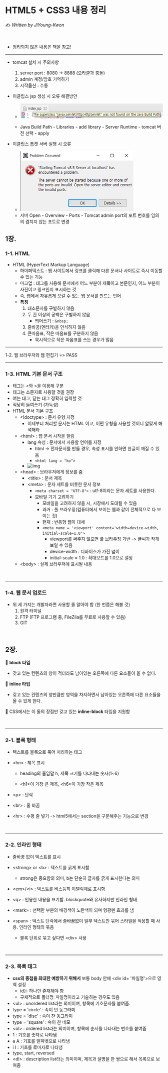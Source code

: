 # HTML5 + CSS3 내용 정리

✍️ *Written by JiYoung-Kwon*

<br/>

* 정리되지 않은 내용은 책을 참고!

***

* tomcat 설치 시 주의사항
  1. server port : 8080 -> 8888 (오라클과 충돌)
  2. admin 계정/암호 기억하기
  3. 시작옵션 : 수동

* 이클립스 jsp 생성 시 오류 해결방안

  * ![6](./resources/6.png)

  * Java Build Path - Libraries - add library - Server Runtime - tomcat 버전 선택 - apply

* 이클립스 톰캣 서버 실행 시 오류
  * ![7](./resources/7.png)
  * 서버 Open - Overview - Ports - Tomcat admin port의 포트 번호를 임의의 겹치지 않는 포트로 변경

## 1장.

### 1-1. HTML

* HTML (HyperText Markup Language)
  * 하이퍼텍스트 : 웹 사이트에서 링크를 클릭해 다른 문서나 사이트로 즉시 이동할 수 있는 기능
  * 마크업 : 태그를 사용해 문서에서 어느 부분이 제목이고 본문인지, 어느 부분이 사진이고 링크인지 표시하는 것
  * 즉, 웹에서 자유롭게 오갈 수 있는 웹 문서를 만드는 언어
  * **특징**
    1. 대소문자를 구별하지 않음
    2. 두 칸 이상의 공백은 구별하지 않음
       * 띄어쓰기 : `&nbsp;`
    3. 줄바꿈(엔터키)을 인식하지 않음
    4. 큰따옴표, 작은 따옴표를 구분하지 않음
       * 묵시적으로 작은 따옴표를 쓰는 경우가 많음

***

1-2. 웹 브라우저와 웹 편집기 => PASS

***

### 1-3. HTML 기본 문서 구조

* 태그는 <와 >을 이용해 구분
* 태그는 소문자로 사용할 것을 권장
* 여는 태그, 닫는 태그 정확히 입력할 것
* 적당히 들여쓰기 (가독성)
* HTML 문서 기본 구조
  * \<!doctype> : 문서 유형 지정
    * 이제부터 처리할 문서는 HTML 이고, 어떤 유형을 사용할 것이니 알맞게 해석해라
  * \<html> : 웹 문서 시작을 알림
    * lang 속성 : 문서에서 사용할 언어를 지정
      * html -> 전자문서를 만들 경우, 속성 표시를 안하면 한글이 깨질 수 있음
      * `<html lang = "ko">`
    * ![img](https://mblogthumb-phinf.pstatic.net/MjAxODEyMjhfMjk0/MDAxNTQ1OTgzNzMzNjE3.Mo9Q2ZN5VxmeBm5sXrLBweDKePlGZJMYd9i6E_K2Rusg.9X1ZkuCfX0jfH4CIJlbo2fqVG8Lnk7k1rU6sHQNqzoQg.PNG.mathesis_time/image.png?type=w800)
  * \<head> : 브라우저에게 정보를 줌
    * \<title> : 문서 제목
    * \<meta> : 문자 세트를 비롯한 문서 정보
      * `<meta charset = "UTF-8">` : utf-8이라는 문자 세트를 사용한다.
      * 모바일 기기 고려하기
        * 모바일을 고려하지 않을 시, 시장에서 도태될 수 있음
        * 과거 : 풀 브라우징(컴퓨터에서 보이는 웹과 같이 전체적으로 다 보이는 것)
        * 현재 : 반응형 웹이 대세
        * `<meta name = 'viewport' content='width=device-width, initial-scale=1.0'>`
          * viewport를 써주지 않으면 풀 브라우징 기반 -> 글씨가 작게 보일 수 있음
          * device-width : 디바이스가 가진 넓이
          * initial-scale = 1.0 : 확대모드를 1.0으로 설정
  * \<body> : 실제 브라우저에 표시될 내용

<br/>

***

### 1-4. 웹 문서 업로드

* 위 세 가지는 개발자라면 사용할 줄 알아야 함 (한 번쯤은 해볼 것)
  1. 원격 터미널
  2. FTP (FTP 프로그램 중, FileZila를 무료로 사용할 수 있음)
  3. GIT

<br/>

## 2장.

:pushpin: **block 타입**

* 갖고 있는 컨텐츠의 양이 적더라도 남아있는 오른쪽에 다른 요소들이 올 수 없다.

:pushpin: **inline 타입**

* 갖고 있는 컨텐츠의 양만큼만 영역을 차지하면서 남아있는 오른쪽에 다른 요소들을 올 수 있게 한다.

:pushpin: CSS에서는 이 둘의 장점만 갖고 있는 **inline-block** 타입을 지원함

<br/>

***

### 2-1. 블록 형태

* 텍스트를 블록으로 묶어 처리하는 태그

* \<h*n*> : 제목 표시

  * heading의 줄임말 h, 제목 크기를 나타내는 숫자(1~6)

  * \<h1>이 가장 큰 제목, \<h6>이 가장 작은 제목

* \<p> : 단락

* \<br> : 줄 바꿈

* \<hr> : 수평 줄 넣기 -> html5에서는 section을 구분해주는 기능으로 변경

<br/>

***

### 2-2. 인라인 형태

* 줄바꿈 없이 텍스트를 표시

* \<strong> or \<b> : 텍스트를 굵게 표시함
  * strong은 중요함의 의미, b는 단순히 글자를 굵게 표시한다는 의미
* \<em>/\<i> : 텍스트를 비스듬히 이탤릭체로 표시함
* \<q> : 인용한 내용을 표기함. blockquote와 유사하지만 인라인 형태
* \<mark> : 선택한 부분의 배경색이 노란색이 되며 형광펜 효과를 냄
* \<span> : 텍스트 단락에서 줄바꿈없이 일부 텍스트만 묶어 스타일을 적용할 때 사용. 인라인 형태의 묶음
  * 블록 단위로 묶고 싶다면 \<div> 사용

<br/>

***

### 2-3. 목록 태그

* **css의 중첩을 최대한 예방하기 위해서** 보통 body 안에 \<div id= '파일명'>으로 영역 설정
  * id는 하나만 존재해야 함
  * 구체적으로 폴더명_파일명이라고 기술하는 경우도 있음
*  \<ul> : unordered list라는 의미이며, 항목에 기호문자를 붙여줌.
  * type = 'circle' : 속이 빈 동그라미
  * type = 'disc' : 속이 찬 동그라미
  * type = 'square' : 속이 찬 네모
*  \<ol> : ordered list라는 의미이며, 항목에 순서를 나타내는 번호를 붙여줌 		
  * 1 : 기호를 숫자로 나타냄
  * a A : 기호를 알파벳으로 나타냄
  * i I : 기호를 로마자로 나타냄
  * type, start, reversed
*  \<dl> : description list라는 의미이며, 제목과 설명을 한 쌍으로 해서 목록으로 보여줌